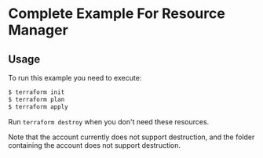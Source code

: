 # Complete Example For Resource Manager

## Usage

To run this example you need to execute:

```bash
$ terraform init
$ terraform plan
$ terraform apply
```

Run `terraform destroy` when you don't need these resources.

Note that the account currently does not support destruction, and the folder containing the account does not support destruction.

<!-- BEGINNING OF PRE-COMMIT-TERRAFORM DOCS HOOK -->